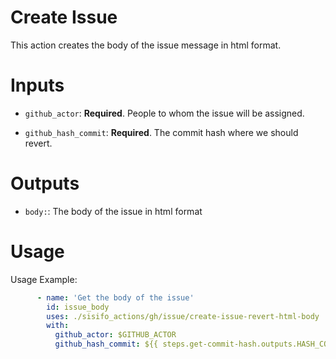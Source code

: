 # Create Issue

This action creates the body of the issue message in html format.

# Inputs

* `github_actor`: **Required**. People to whom the issue will be assigned.  

* `github_hash_commit`: **Required**. The commit hash where we should revert.

# Outputs
* `body:`: The body of the issue in html format

# Usage

Usage Example:
```yaml
      - name: 'Get the body of the issue'
        id: issue_body
        uses: ./sisifo_actions/gh/issue/create-issue-revert-html-body
        with:
          github_actor: $GITHUB_ACTOR
          github_hash_commit: ${{ steps.get-commit-hash.outputs.HASH_COMMIT_NUM }}
```
